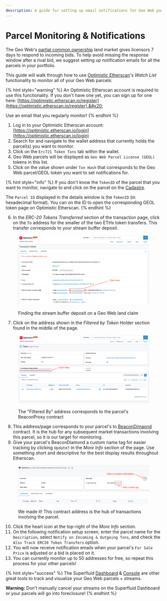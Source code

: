 ```yaml
---
description: A guide for setting up email notifications for Geo Web parcel transactions
---
```


# Parcel Monitoring & Notifications

The Geo Web's [partial common ownership](../concepts/partial-common-ownership.md) land market gives licensors 7 days to respond to incoming bids. To help avoid missing the response window after a rival bid, we suggest setting up notification emails for all the parcels in your portfolio.&#x20;

This guide will walk through how to use [Optimistic Etherscan](https://optimistic.etherscan.io/)'s _Watch List_ functionality to monitor all of your Geo Web parcels:

{% hint style="warning" %}
An Optimistic Etherscan account is required to use this functionality. If you don't have one yet, you can sign up for one here: [https://optimistic.etherscan.io/register](https://optimistic.etherscan.io/register).&#x20;

Use an email that you regularly monitor!
{% endhint %}

1. Log in to your Optimistic Etherscan account: [https://optimistic.etherscan.io/login](https://optimistic.etherscan.io/login)
2. Search for and navigate to the wallet address that currently holds the parcel(s) you want to monitor.
3. Click on the `Erc721 Token Txns` tab within the wallet.
4. Geo Web parcels will be displayed as `Geo Web Parcel License (GEOL)` tokens in this list.
5. Click on the value shown under `Txn Hash` that corresponds to the Geo Web parcel/GEOL token you want to set notifications for.

{% hint style="info" %}
If you don't know the `TokenID` of the parcel that you want to monitor, navigate to and click on the parcel on the [Cadastre](https://geoweb.land/).&#x20;

The `Parcel ID` displayed in the details window is the `TokenID` (in hexadecimal format). You can on the ID to open the corresponding GEOL token page on Optimistic Etherscan.
{% endhint %}

6. In the _ERC-20 Tokens Transferred_ section of the transaction page, click on the `To` address for the smaller of the two ETHx token transfers. This transfer corresponds to your stream buffer deposit.

<figure><img src="../.gitbook/assets/Claim Transaction.png" alt="Optimistic Etherscan transaction page with notation to help find the stream buffer deposit for a Geo Web land claim"><figcaption><p>Finding the stream buffer deposit on a Geo Web land claim</p></figcaption></figure>

7. Click on the address shown in the _Filtered by Token Holder_ section found in the middle of the page.&#x20;

<figure><img src="../.gitbook/assets/Filtered View.png" alt="Optimistic Etherscan filtered by address page with notation to help find the Geo Web parcel&#x27;s BeaconProxy address"><figcaption><p>The "Filtered By" address corresponds to the parcel's BeaconProxy contract</p></figcaption></figure>

8. This address/page corresponds to your parcel's to [BeaconDimaond](../developers/core-contracts/beacondiamond/) contract. It is the hub for any subsequent market transactions involving this parcel, so it is our target for monitoring.
9. Give your parcel's BeaconDiamond a custom name tag for easier tracking by clicking `Update?` in the _More Info_ section of the page. Use something short and descriptive for the best display results throughout Etherscan.

<figure><img src="../.gitbook/assets/BeconProxy.png" alt="Optimistic Etherscan page of a Geo Web parcel&#x27;s BeaconProxy contract - notations to give it a name tag &#x26; enable notifications"><figcaption><p>We made it! This contract address is the hub of transactions involving the parcel.</p></figcaption></figure>

10. Click the heart icon at the top-right of the _More Info_ section.
11. On the following notification setup screen, enter the parcel name for the `Description`, select `Notify on Incoming & Outgoing Txns`, and check the `Also Track ERC20 Token Transfers` option.
12. &#x20;You will now receive notification emails when your parcel's `For Sale Price` is adjusted or a bid is placed on it.&#x20;
13. You can currently monitor up to 50 addresses for free, so repeat this process for your other parcels!

{% hint style="success" %}
The Superfluid [Dashboard](https://app.superfluid.finance/) & [Console](https://console.superfluid.finance/) are other great tools to track and visualize your Geo Web parcels + streams.&#x20;

**Warning:** Don't manually cancel your streams on the Superfluid Dashboard or your parcels will go into foreclosure!&#x20;
{% endhint %}
